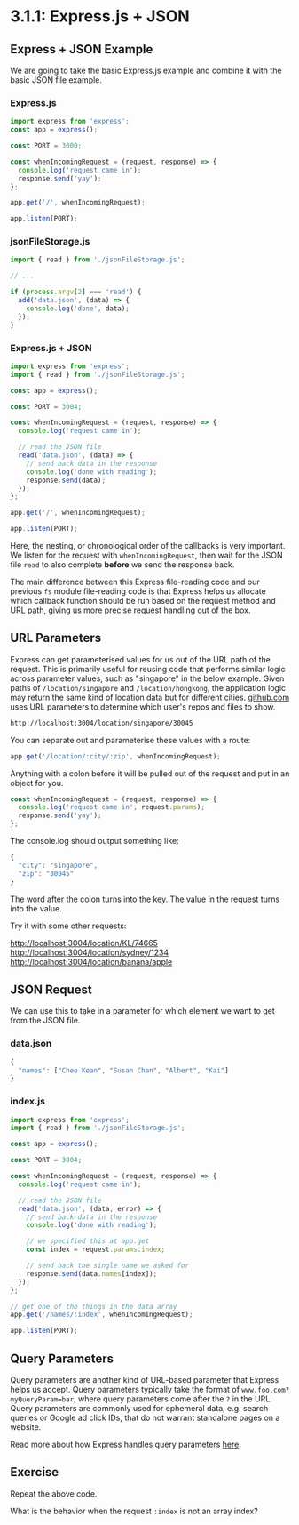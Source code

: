 # 3.1.1: Express.js + JSON

## Express + JSON Example

We are going to take the basic Express.js example and combine it with the basic JSON file example.

### Express.js

```javascript
import express from 'express';
const app = express();

const PORT = 3000;

const whenIncomingRequest = (request, response) => {
  console.log('request came in');
  response.send('yay');
};

app.get('/', whenIncomingRequest);

app.listen(PORT);
```

### jsonFileStorage.js

```javascript
import { read } from './jsonFileStorage.js';

// ...

if (process.argv[2] === 'read') {
  add('data.json', (data) => {
    console.log('done', data);
  });
}
```

### Express.js + JSON

```javascript
import express from 'express';
import { read } from './jsonFileStorage.js';

const app = express();

const PORT = 3004;

const whenIncomingRequest = (request, response) => {
  console.log('request came in');

  // read the JSON file
  read('data.json', (data) => {
    // send back data in the response
    console.log('done with reading');
    response.send(data);
  });
};

app.get('/', whenIncomingRequest);

app.listen(PORT);
```

Here, the nesting, or chronological order of the callbacks is very important. We listen for the request with `whenIncomingRequest`, then wait for the JSON file `read` to also complete **before** we send the response back.

The main difference between this Express file-reading code and our previous `fs` module file-reading code is that Express helps us allocate which callback function should be run based on the request method and URL path, giving us more precise request handling out of the box. 

## URL Parameters

Express can get parameterised values for us out of the URL path of the request. This is primarily useful for reusing code that performs similar logic across parameter values, such as "singapore" in the below example. Given paths of `/location/singapore` and `/location/hongkong`, the application logic may return the same kind of location data but for different cities. [github.com](https://github.com) uses URL parameters to determine which user's repos and files to show.

```bash
http://localhost:3004/location/singapore/30045
```

You can separate out and parameterise these values with a route:

```javascript
app.get('/location/:city/:zip', whenIncomingRequest);
```

Anything with a colon before it will be pulled out of the request and put in an object for you.

```javascript
const whenIncomingRequest = (request, response) => {
  console.log('request came in', request.params);
  response.send('yay');
};
```

The console.log should output something like:

```javascript
{
  "city": "singapore",
  "zip": "30045"
}
```

The word after the colon turns into the key. The value in the request turns into the value.

Try it with some other requests:

[http://localhost:3004/location/KL/74665](http://localhost:3004/location/KL/74665)  
[http://localhost:3004/location/sydney/1234](http://localhost:3004/location/sydney/1234)  
[http://localhost:3004/location/banana/apple](http://localhost:3004/location/banana/apple)

## JSON Request

We can use this to take in a parameter for which element we want to get from the JSON file.

### data.json

```javascript
{
  "names": ["Chee Kean", "Susan Chan", "Albert", "Kai"]
}
```

### index.js

```javascript
import express from 'express';
import { read } from './jsonFileStorage.js';

const app = express();

const PORT = 3004;

const whenIncomingRequest = (request, response) => {
  console.log('request came in');

  // read the JSON file
  read('data.json', (data, error) => {
    // send back data in the response
    console.log('done with reading');

    // we specified this at app.get
    const index = request.params.index;

    // send back the single name we asked for
    response.send(data.names[index]);
  });
};

// get one of the things in the data array
app.get('/names/:index', whenIncomingRequest);

app.listen(PORT);
```

## Query Parameters

Query parameters are another kind of URL-based parameter that Express helps us accept. Query parameters typically take the format of `www.foo.com?myQueryParam=bar`, where query parameters come after the `?` in the URL. Query parameters are commonly used for ephemeral data, e.g. search queries or Google ad click IDs, that do not warrant standalone pages on a website.

Read more about how Express handles query parameters [here](https://expressjs.com/en/api.html#req.query).

## Exercise

Repeat the above code.

What is the behavior when the request `:index` is not an array index?

